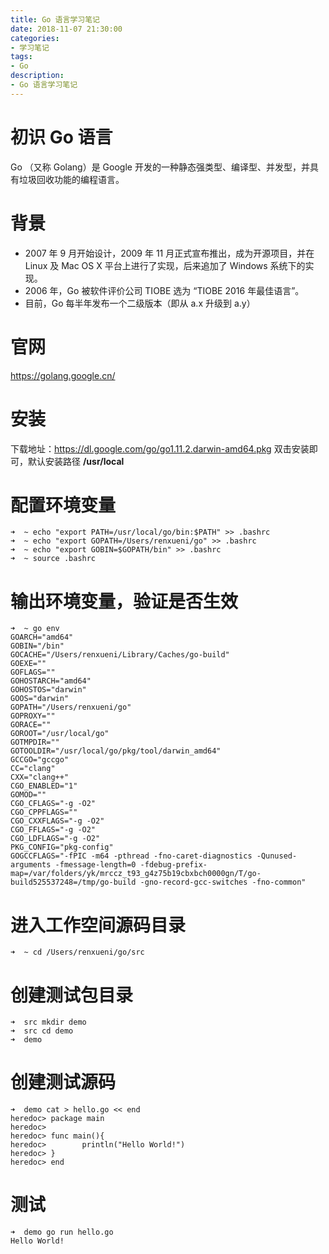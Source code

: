 ```yaml
---
title: Go 语言学习笔记
date: 2018-11-07 21:30:00
categories:
- 学习笔记
tags: 
- Go
description: 
- Go 语言学习笔记
---
```

# 初识 Go 语言
  Go （又称 Golang）是 Google 开发的一种静态强类型、编译型、并发型，并具有垃圾回收功能的编程语言。
# 背景
  - 2007 年 9 月开始设计，2009 年 11 月正式宣布推出，成为开源项目，并在 Linux 及 Mac OS X 平台上进行了实现，后来追加了 Windows 系统下的实现。
  - 2006 年，Go 被软件评价公司 TIOBE 选为 “TIOBE 2016 年最佳语言”。
  - 目前，Go 每半年发布一个二级版本（即从 a.x 升级到 a.y）
<!-- more -->
# 官网
  https://golang.google.cn/
# 安装
  下载地址：https://dl.google.com/go/go1.11.2.darwin-amd64.pkg
  双击安装即可，默认安装路径 **/usr/local**
# 配置环境变量
  ``` 
  ➜  ~ echo "export PATH=/usr/local/go/bin:$PATH" >> .bashrc
  ➜  ~ echo "export GOPATH=/Users/renxueni/go" >> .bashrc
  ➜  ~ echo "export GOBIN=$GOPATH/bin" >> .bashrc
  ➜  ~ source .bashrc
```
# 输出环境变量，验证是否生效
```
➜  ~ go env
GOARCH="amd64"
GOBIN="/bin"
GOCACHE="/Users/renxueni/Library/Caches/go-build"
GOEXE=""
GOFLAGS=""
GOHOSTARCH="amd64"
GOHOSTOS="darwin"
GOOS="darwin"
GOPATH="/Users/renxueni/go"
GOPROXY=""
GORACE=""
GOROOT="/usr/local/go"
GOTMPDIR=""
GOTOOLDIR="/usr/local/go/pkg/tool/darwin_amd64"
GCCGO="gccgo"
CC="clang"
CXX="clang++"
CGO_ENABLED="1"
GOMOD=""
CGO_CFLAGS="-g -O2"
CGO_CPPFLAGS=""
CGO_CXXFLAGS="-g -O2"
CGO_FFLAGS="-g -O2"
CGO_LDFLAGS="-g -O2"
PKG_CONFIG="pkg-config"
GOGCCFLAGS="-fPIC -m64 -pthread -fno-caret-diagnostics -Qunused-arguments -fmessage-length=0 -fdebug-prefix-map=/var/folders/yk/mrccz_t93_g4z75b19cbxbch0000gn/T/go-build525537248=/tmp/go-build -gno-record-gcc-switches -fno-common"
```
# 进入工作空间源码目录
```
➜  ~ cd /Users/renxueni/go/src
```
# 创建测试包目录
```
➜  src mkdir demo
➜  src cd demo
➜  demo 
```
# 创建测试源码
```
➜  demo cat > hello.go << end
heredoc> package main
heredoc> 
heredoc> func main(){ 
heredoc>        println("Hello World!")
heredoc> }
heredoc> end
```
# 测试
```
➜  demo go run hello.go
Hello World!
```

